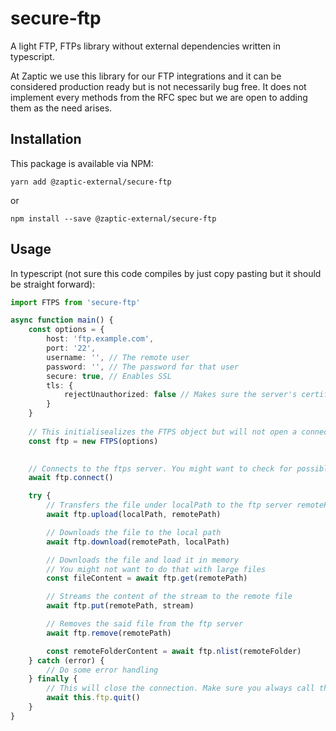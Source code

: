 # secure-ftp
A light FTP, FTPs library without external dependencies written in typescript.

At Zaptic we use this library for our FTP integrations and it can be considered production ready but is not necessarily bug free. 
It does not implement every methods from the RFC spec but we are open to adding them as the need arises.


## Installation
This package is available via NPM:
```
yarn add @zaptic-external/secure-ftp
```
or
```
npm install --save @zaptic-external/secure-ftp
```

## Usage

In typescript (not sure this code compiles by just copy pasting but it should be straight forward):
```typescript
import FTPS from 'secure-ftp'

async function main() {
    const options = {
        host: 'ftp.example.com',
        port: '22', 
        username: '', // The remote user
        password: '', // The password for that user
        secure: true, // Enables SSL
        tls: { 
            rejectUnauthorized: false // Makes sure the server's certificate is valid 
        }
    }
    
    // This initialisealizes the FTPS object but will not open a connection
    const ftp = new FTPS(options)

    
    // Connects to the ftps server. You might want to check for possible errors
    await ftp.connect()

    try {
        // Transfers the file under localPath to the ftp server remotePath
        await ftp.upload(localPath, remotePath)

        // Downloads the file to the local path
        await ftp.download(remotePath, localPath)

        // Downloads the file and load it in memory
        // You might not want to do that with large files
        const fileContent = await ftp.get(remotePath)

        // Streams the content of the stream to the remote file
        await ftp.put(remotePath, stream)

        // Removes the said file from the ftp server
        await ftp.remove(remotePath)

        const remoteFolderContent = await ftp.nlist(remoteFolder)
    } catch (error) {
        // Do some error handling
    } finally {
        // This will close the connection. Make sure you always call that
        await this.ftp.quit()
    }
}
```
